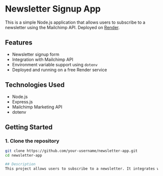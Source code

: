 # Newsletter Signup App

This is a simple Node.js application that allows users to subscribe to a newsletter using the Mailchimp API. Deployed on [Render](https://render.com).

## Features

- Newsletter signup form
- Integration with Mailchimp API
- Environment variable support using `dotenv`
- Deployed and running on a free Render service

## Technologies Used

- Node.js
- Express.js
- Mailchimp Marketing API
- dotenv

## Getting Started

### 1. Clone the repository
```bash
git clone https://github.com/your-username/newsletter-app.git
cd newsletter-app

## Description
This project allows users to subscribe to a newsletter. It integrates with the Mailchimp API and is built using Node.js and Express.

